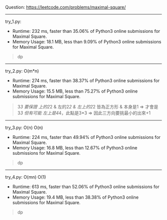 Question: https://leetcode.com/problems/maximal-square/

---

try_1.py:
* Runtime: 232 ms, faster than 35.06% of Python3 online submissions for Maximal Square.
* Memory Usage: 18.1 MB, less than 9.09% of Python3 online submissions for Maximal Square.

> dp

---

try_2.py: O(m*n)

* Runtime: 274 ms, faster than 38.37% of Python3 online submissions for Maximal Square.
* Memory Usage: 15.5 MB, less than 75.27% of Python3 online submissions for Maximal Square.

> 3*3 要保證 上的2*2 & 左的2*2 & 左上的2*2 皆為正方形 & 本身是1 => 才會是3*3
> 但有可能 左上是4*4，此點是3*3 => 因此三方向要挑最小的出來+1

---

try_3.py: O(n) O(n)

* Runtime: 224 ms, faster than 49.94% of Python3 online submissions for Maximal Square.
* Memory Usage: 16.8 MB, less than 12.67% of Python3 online submissions for Maximal Square.

> dp

---

try_4.py: O(mn) O(1)

* Runtime: 613 ms, faster than 52.06% of Python3 online submissions for Maximal Square.
* Memory Usage: 19.4 MB, less than 38.38% of Python3 online submissions for Maximal Square.

> dp
